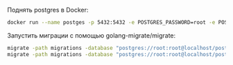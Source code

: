 Поднять postgres в Docker:
```bash
docker run --name postges -p 5432:5432 -e POSTGRES_PASSWORD=root -e POSTGRES_USER=root -d postgres:14
```
Запустить миграции с помощью golang-migrate/migrate:
```bash
migrate -path migrations -database "postgres://root:root@localhost/postgres?sslmode=disable" up
migrate -path migrations -database "postgres://root:root@localhost/postgres?sslmode=disable" down
```
